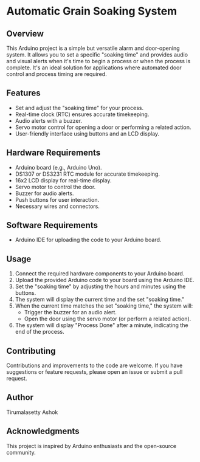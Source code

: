 

# Automatic Grain Soaking System


 
## Overview

This Arduino project is a simple but versatile alarm and door-opening system. It allows you to set a specific "soaking time" and provides audio and visual alerts when it's time to begin a process or when the process is complete. It's an ideal solution for applications where automated door control and process timing are required.

## Features

- Set and adjust the "soaking time" for your process.
- Real-time clock (RTC) ensures accurate timekeeping.
- Audio alerts with a buzzer.
- Servo motor control for opening a door or performing a related action.
- User-friendly interface using buttons and an LCD display.

## Hardware Requirements

- Arduino board (e.g., Arduino Uno).
- DS1307 or DS3231 RTC module for accurate timekeeping.
- 16x2 LCD display for real-time display.
- Servo motor to control the door.
- Buzzer for audio alerts.
- Push buttons for user interaction.
- Necessary wires and connectors.

## Software Requirements

- Arduino IDE for uploading the code to your Arduino board.

## Usage

1. Connect the required hardware components to your Arduino board.
2. Upload the provided Arduino code to your board using the Arduino IDE.
3. Set the "soaking time" by adjusting the hours and minutes using the buttons.
4. The system will display the current time and the set "soaking time."
5. When the current time matches the set "soaking time," the system will:
   - Trigger the buzzer for an audio alert.
   - Open the door using the servo motor (or perform a related action).
6. The system will display "Process Done" after a minute, indicating the end of the process.


## Contributing

Contributions and improvements to the code are welcome. If you have suggestions or feature requests, please open an issue or submit a pull request.

## Author
Tirumalasetty Ashok

## Acknowledgments

This project is inspired by Arduino enthusiasts and the open-source community.
